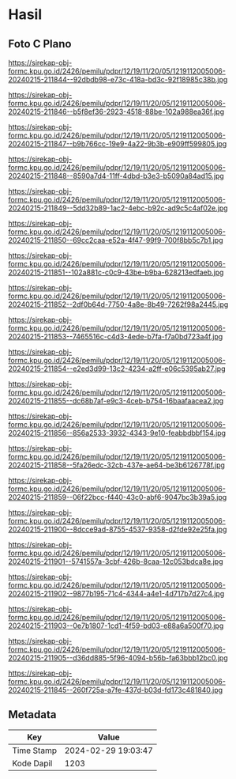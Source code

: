 # Hasil

## Foto C Plano

https://sirekap-obj-formc.kpu.go.id/2426/pemilu/pdpr/12/19/11/20/05/1219112005006-20240215-211844--92dbdb98-e73c-418a-bd3c-92f18985c38b.jpg

https://sirekap-obj-formc.kpu.go.id/2426/pemilu/pdpr/12/19/11/20/05/1219112005006-20240215-211846--b5f8ef36-2923-4518-88be-102a988ea36f.jpg

https://sirekap-obj-formc.kpu.go.id/2426/pemilu/pdpr/12/19/11/20/05/1219112005006-20240215-211847--b9b766cc-19e9-4a22-9b3b-e909ff599805.jpg

https://sirekap-obj-formc.kpu.go.id/2426/pemilu/pdpr/12/19/11/20/05/1219112005006-20240215-211848--8590a7d4-11ff-4dbd-b3e3-b5090a84ad15.jpg

https://sirekap-obj-formc.kpu.go.id/2426/pemilu/pdpr/12/19/11/20/05/1219112005006-20240215-211849--5dd32b89-1ac2-4ebc-b92c-ad9c5c4af02e.jpg

https://sirekap-obj-formc.kpu.go.id/2426/pemilu/pdpr/12/19/11/20/05/1219112005006-20240215-211850--69cc2caa-e52a-4f47-99f9-700f8bb5c7b1.jpg

https://sirekap-obj-formc.kpu.go.id/2426/pemilu/pdpr/12/19/11/20/05/1219112005006-20240215-211851--102a881c-c0c9-43be-b9ba-628213edfaeb.jpg

https://sirekap-obj-formc.kpu.go.id/2426/pemilu/pdpr/12/19/11/20/05/1219112005006-20240215-211852--2df0b64d-7750-4a8e-8b49-7262f98a2445.jpg

https://sirekap-obj-formc.kpu.go.id/2426/pemilu/pdpr/12/19/11/20/05/1219112005006-20240215-211853--7465516c-c4d3-4ede-b7fa-f7a0bd723a4f.jpg

https://sirekap-obj-formc.kpu.go.id/2426/pemilu/pdpr/12/19/11/20/05/1219112005006-20240215-211854--e2ed3d99-13c2-4234-a2ff-e06c5395ab27.jpg

https://sirekap-obj-formc.kpu.go.id/2426/pemilu/pdpr/12/19/11/20/05/1219112005006-20240215-211855--dc68b7af-e9c3-4ceb-b754-16baafaacea2.jpg

https://sirekap-obj-formc.kpu.go.id/2426/pemilu/pdpr/12/19/11/20/05/1219112005006-20240215-211856--856a2533-3932-4343-9e10-feabbdbbf154.jpg

https://sirekap-obj-formc.kpu.go.id/2426/pemilu/pdpr/12/19/11/20/05/1219112005006-20240215-211858--5fa26edc-32cb-437e-ae64-be3b6126778f.jpg

https://sirekap-obj-formc.kpu.go.id/2426/pemilu/pdpr/12/19/11/20/05/1219112005006-20240215-211859--06f22bcc-f440-43c0-abf6-9047bc3b39a5.jpg

https://sirekap-obj-formc.kpu.go.id/2426/pemilu/pdpr/12/19/11/20/05/1219112005006-20240215-211900--8dcce9ad-8755-4537-9358-d2fde92e25fa.jpg

https://sirekap-obj-formc.kpu.go.id/2426/pemilu/pdpr/12/19/11/20/05/1219112005006-20240215-211901--5741557a-3cbf-426b-8caa-12c053bdca8e.jpg

https://sirekap-obj-formc.kpu.go.id/2426/pemilu/pdpr/12/19/11/20/05/1219112005006-20240215-211902--9877b195-71c4-4344-a4e1-4d717b7d27c4.jpg

https://sirekap-obj-formc.kpu.go.id/2426/pemilu/pdpr/12/19/11/20/05/1219112005006-20240215-211903--0e7b1807-1cd1-4f59-bd03-e88a6a500f70.jpg

https://sirekap-obj-formc.kpu.go.id/2426/pemilu/pdpr/12/19/11/20/05/1219112005006-20240215-211905--d36dd885-5f96-4094-b56b-fa63bbb12bc0.jpg

https://sirekap-obj-formc.kpu.go.id/2426/pemilu/pdpr/12/19/11/20/05/1219112005006-20240215-211845--260f725a-a7fe-437d-b03d-fd173c481840.jpg


## Metadata

| Key        | Value               |
| ---------- | ------------------- |
| Time Stamp | 2024-02-29 19:03:47 |
| Kode Dapil | 1203                |



